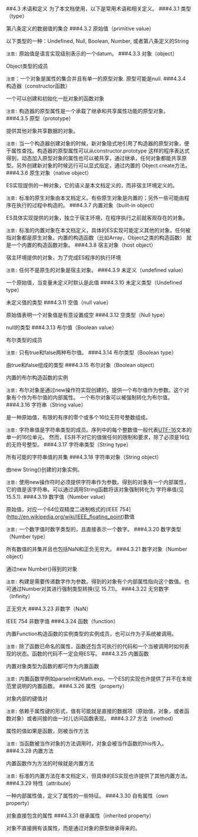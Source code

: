 ##4.3 术语和定义
为了本文档使用，以下是常用术语和相关定义。
###4.3.1
类型（type）

第八条定义的数据值的集合
###4.3.2
原始值（primitive value）

以下类型的一种：Undefined, Null, Boolean, Number, 或者第八条定义的String

`注意:` 原始值是语言实现级别表示的一个datum。
###4.3.3
对象（object）

Object类型的成员

`注意`：一个对象是属性的集合并且有单一的原型对象. 原型可能是null.
###4.3.4
构造器（constructor函数）

一个可以创建和初始化一批对象的函数对象

`注意:` 构造器的原型属性是一个承载了继承和共享属性功能的原型对象。
###4.3.5
原型（prototype）

提供其他对象共享数据的对象。

`注意:` 当一个构造器创建对象的时候，新对象隐式地引用了构造器的原型对象，便于属性查找。构造器的原型属性可以从constructor.prototype
这样的程序表达式得到，动态加入原型对象的属性也可以被共享，通过继承，任何对象都能共享原型。另外创建新对象的时候远行可以显式指定，通过内置的
Object.create方法。
###4.3.6
原生对象（native object）

ES实现提供的一种对象，它的语义是本文档定义的，而非宿主环境定义的。

`注意:` 标准的原生对象由本文档定义。有些原生对象是内置的；另外一些可能由程序在执行的过程中构造的。
###4.3.7
内置对象（built-in object）

ES具体实现提供的对象，独立于宿主环境，在程序执行之前就客观存在的对象。

`注意:` 标准的内置对象在本文档定义，具体的ES实现可能定义其他的对象。任何被指对象都是原生对象。内置的构造函数（比如Array，Object之类的构造函数）
就是一个内置的构造函数对象。
###4.3.8
宿主对象（host object）

宿主环境提供的对象，为了完成ES程序的执行环境

`注意:` 任何不是原生的对象是宿主对象。
###4.3.9
未定义（undefined value）

一个原始值，当变量未定义时默认是此值
###4.3.10
未定义类型（Undefined type）

未定义值的类型
###4.3.11
空值（null value）

原始值表明一个对象值是有意设置成空
###4.3.12
空类型（Null type）

null的类型
###4.3.13
布尔值（Boolean value）

布尔类型的成员

`注意:` 只有true和false两种布尔值。
###4.3.14
布尔类型（Boolean type）

由true和false组成的类型
###4.3.15
布尔对象（Boolean object）

内置的布尔构造函数的实例

`注意:` 布尔对象是通过new操作符实现创建的，提供一个布尔值作为参数。这个对象有个作为布尔值的内部属性。
一个布尔对象可以被强制转化为布尔值。
###4.3.16
字符串（String value）

是一种原始值，有限的有序的零个或多个16位无符号整数组成。

`注意:` 字符串值是字符串类型的成员。序列中的每个整数值一般代表[UTF-16](http://en.wikipedia.org/wiki/UTF-16)文本的单一的16位单元。
然而，ES并不对它的值做任何的限制和要求，除了必须是16位的无符号整型。
###4.3.17
字符串类型（String type）

所有可能的字符串值的并集
###4.3.18
字符串对象（String object）

由new String()创建的对象实例。

`注意:` 使用new操作符时必须提供字符串作为参数。得到的对象有一个内部属性，它的值是该字符串。可以通过调用String函数将该对象强制转化为
字符串值(见15.5.1).
###4.3.19
数字值（Number value）

原始值，对应一个64位双精度二进制格式的(IEEE 754](http://en.wikipedia.org/wiki/IEEE_floating_point)数值

`注意:` 一个数字值时数字类型的，且直接表示一个数字。
###4.3.20
数字类型（Number type）

所有数值的并集并且也包括NaN和正负无穷大。
###4.3.21
数字对象（Number object）

通过new Number()得到的对象

`注意:` 构建是需要传递数字作为参数。得到的对象有个内部属性指向这个数值。也可通过Number对其进行强制类型转换(见 15.7.1)。
###4.3.22
无穷数字（Infinity）

正无穷大
###4.3.23
非数字（NaN）

IEEE 754 非数字值
###4.3.24
函数（function）

内置Function构造函数的实例类型的实例成员，也可以作为子系统被调用。

`注意:` 除了函数已命名的属性，函数还包含可执行的代码和一个当被调用时如何表现的状态。函数的代码不一定会用ES写。
###4.3.25
内置函数

内置对象类型为函数的都可作为内置函数

`注意:` 内置函数举例如parseInt和Math.exp。一个ES的实现也许提供了并不在本规范里说明的内置函数。
###4.3.26
属性（property）

对象内部的键值对

`注意:` 依赖于属性键的形式，值有可能就是直接的数据项（原始值，对象，或者函数对象）或者间接的由一对儿访问函数表现。
###4.3.27
方法（method）

属性的值如果是函数，则被当作方法

`注意:` 当函数被当作对象的方法调用时，对象会被当作函数的this传入。
###4.3.28
内置方法

内置函数作为方法的时候就是内置方法

`注意:` 标准的内置方法在本文档定义，但具体的ES实现也许提供了其他内置方法。
###4.3.29
特性（attribute）

一种内部属性值，定义了属性的一些特征。
###4.3.30
自有属性（own property）

对象直接包含的属性
###4.3.31
继承属性（inherited property）

对象不直接拥有该属性，而是通过对象的原型继承得来的。
